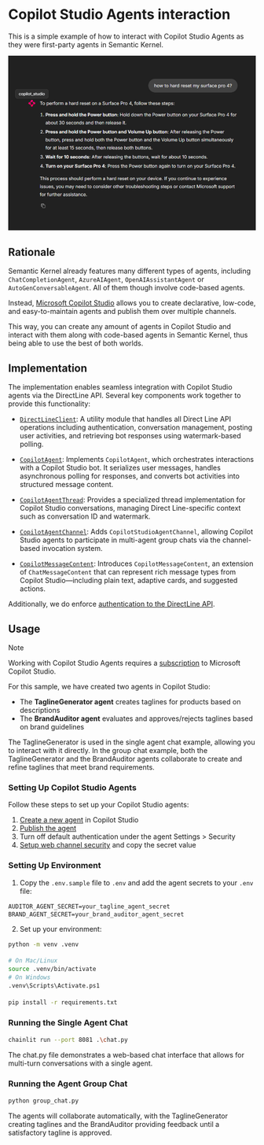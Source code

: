 # Copilot Studio Agents interaction

This is a simple example of how to interact with Copilot Studio Agents as they were first-party agents in Semantic Kernel.

![alt text](image.png)

## Rationale

Semantic Kernel already features many different types of agents, including `ChatCompletionAgent`, `AzureAIAgent`, `OpenAIAssistantAgent` or `AutoGenConversableAgent`. All of them though involve code-based agents.

Instead, [Microsoft Copilot Studio](https://learn.microsoft.com/en-us/microsoft-copilot-studio/fundamentals-what-is-copilot-studio) allows you to create declarative, low-code, and easy-to-maintain agents and publish them over multiple channels.

This way, you can create any amount of agents in Copilot Studio and interact with them along with code-based agents in Semantic Kernel, thus being able to use the best of both worlds.

## Implementation

The implementation enables seamless integration with Copilot Studio agents via the DirectLine API. Several key components work together to provide this functionality:

- [`DirectLineClient`](src/copilot_studio/directline_client.py): A utility module that handles all Direct Line API operations including authentication, conversation management, posting user activities, and retrieving bot responses using watermark-based polling.

- [`CopilotAgent`](src/copilot_studio/copilot_agent.py): Implements `CopilotAgent`, which orchestrates interactions with a Copilot Studio bot. It serializes user messages, handles asynchronous polling for responses, and converts bot activities into structured message content.

- [`CopilotAgentThread`](src/copilot_studio/copilot_agent_thread.py): Provides a specialized thread implementation for Copilot Studio conversations, managing Direct Line-specific context such as conversation ID and watermark.

- [`CopilotAgentChannel`](src/copilot_studio/copilot_agent_channel.py): Adds `CopilotStudioAgentChannel`, allowing Copilot Studio agents to participate in multi-agent group chats via the channel-based invocation system.

- [`CopilotMessageContent`](src/copilot_studio/copilot_message_content.py): Introduces `CopilotMessageContent`, an extension of `ChatMessageContent` that can represent rich message types from Copilot Studio—including plain text, adaptive cards, and suggested actions.

Additionally, we do enforce [authentication to the DirectLine API](https://learn.microsoft.com/en-us/microsoft-copilot-studio/configure-web-security).

## Usage

> [!NOTE]
> Working with Copilot Studio Agents requires a [subscription](https://learn.microsoft.com/en-us/microsoft-copilot-studio/requirements-licensing-subscriptions) to Microsoft Copilot Studio.

For this sample, we have created two agents in Copilot Studio:
- The **TaglineGenerator agent** creates taglines for products based on descriptions
- The **BrandAuditor agent** evaluates and approves/rejects taglines based on brand guidelines

The TaglineGenerator is used in the single agent chat example, allowing you to interact with it directly. In the group chat example, both the TaglineGenerator and the BrandAuditor agents collaborate to create and refine taglines that meet brand requirements.

### Setting Up Copilot Studio Agents
Follow these steps to set up your Copilot Studio agents:

1. [Create a new agent](https://learn.microsoft.com/en-us/microsoft-copilot-studio/fundamentals-get-started?tabs=web) in Copilot Studio
2. [Publish the agent](https://learn.microsoft.com/en-us/microsoft-copilot-studio/publication-fundamentals-publish-channels?tabs=web)
3. Turn off default authentication under the agent Settings > Security
4. [Setup web channel security](https://learn.microsoft.com/en-us/microsoft-copilot-studio/configure-web-security) and copy the secret value

### Setting Up Environment

1. Copy the `.env.sample` file to `.env` and add the agent secrets to your `.env` file:
```
AUDITOR_AGENT_SECRET=your_tagline_agent_secret
BRAND_AGENT_SECRET=your_brand_auditor_agent_secret
```
2. Set up your environment:

```bash
python -m venv .venv

# On Mac/Linux
source .venv/bin/activate
# On Windows
.venv\Scripts\Activate.ps1

pip install -r requirements.txt
```

### Running the Single Agent Chat

```bash
chainlit run --port 8081 .\chat.py
```

The chat.py file demonstrates a web-based chat interface that allows for multi-turn conversations with a single agent.

### Running the Agent Group Chat

```bash
python group_chat.py
```

The agents will collaborate automatically, with the TaglineGenerator creating taglines and the BrandAuditor providing feedback until a satisfactory tagline is approved.
